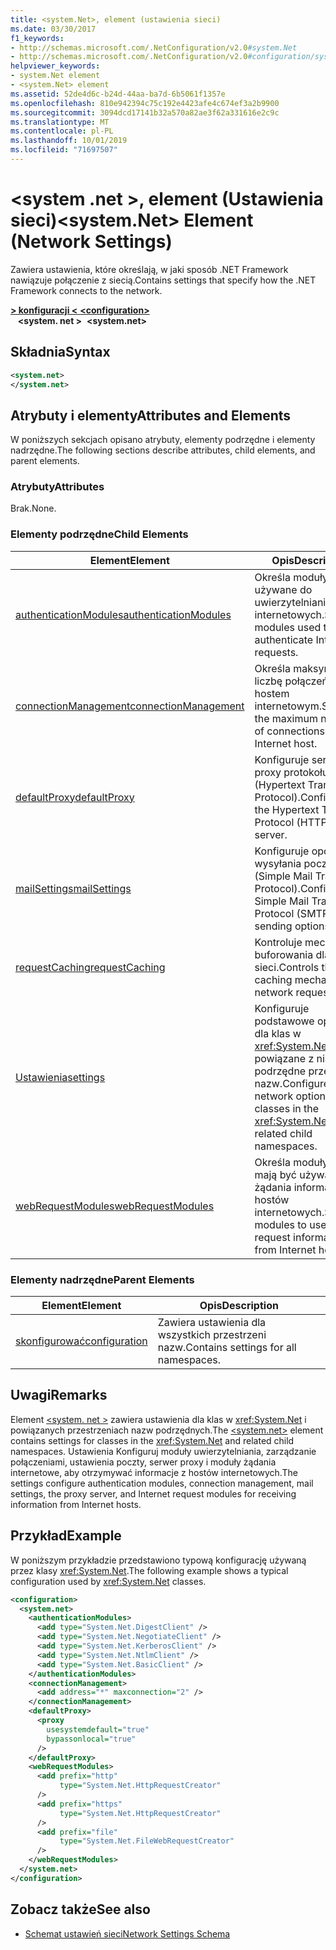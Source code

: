 ```yaml
---
title: <system.Net>, element (ustawienia sieci)
ms.date: 03/30/2017
f1_keywords:
- http://schemas.microsoft.com/.NetConfiguration/v2.0#system.Net
- http://schemas.microsoft.com/.NetConfiguration/v2.0#configuration/system.Net
helpviewer_keywords:
- system.Net element
- <system.Net> element
ms.assetid: 52de4d6c-b24d-44aa-ba7d-6b5061f1357e
ms.openlocfilehash: 810e942394c75c192e4423afe4c674ef3a2b9900
ms.sourcegitcommit: 3094dcd17141b32a570a82ae3f62a331616e2c9c
ms.translationtype: MT
ms.contentlocale: pl-PL
ms.lasthandoff: 10/01/2019
ms.locfileid: "71697507"
---
```

# <a name="systemnet-element-network-settings"></a><span data-ttu-id="e8fad-102">\<system .net >, element (Ustawienia sieci)</span><span class="sxs-lookup"><span data-stu-id="e8fad-102">\<system.Net> Element (Network Settings)</span></span>
<span data-ttu-id="e8fad-103">Zawiera ustawienia, które określają, w jaki sposób .NET Framework nawiązuje połączenie z siecią.</span><span class="sxs-lookup"><span data-stu-id="e8fad-103">Contains settings that specify how the .NET Framework connects to the network.</span></span>  
  
[<span data-ttu-id="e8fad-104"> **> konfiguracji \<** </span><span class="sxs-lookup"><span data-stu-id="e8fad-104">**\<configuration>**</span></span>](../configuration-element.md)  
<span data-ttu-id="e8fad-105">&nbsp;&nbsp; **\<system. net >**</span><span class="sxs-lookup"><span data-stu-id="e8fad-105">&nbsp;&nbsp;**\<system.net>**</span></span>  
  
## <a name="syntax"></a><span data-ttu-id="e8fad-106">Składnia</span><span class="sxs-lookup"><span data-stu-id="e8fad-106">Syntax</span></span>  
  
```xml  
<system.net>   
</system.net>  
```  
  
## <a name="attributes-and-elements"></a><span data-ttu-id="e8fad-107">Atrybuty i elementy</span><span class="sxs-lookup"><span data-stu-id="e8fad-107">Attributes and Elements</span></span>  
 <span data-ttu-id="e8fad-108">W poniższych sekcjach opisano atrybuty, elementy podrzędne i elementy nadrzędne.</span><span class="sxs-lookup"><span data-stu-id="e8fad-108">The following sections describe attributes, child elements, and parent elements.</span></span>  
  
### <a name="attributes"></a><span data-ttu-id="e8fad-109">Atrybuty</span><span class="sxs-lookup"><span data-stu-id="e8fad-109">Attributes</span></span>  
 <span data-ttu-id="e8fad-110">Brak.</span><span class="sxs-lookup"><span data-stu-id="e8fad-110">None.</span></span>  
  
### <a name="child-elements"></a><span data-ttu-id="e8fad-111">Elementy podrzędne</span><span class="sxs-lookup"><span data-stu-id="e8fad-111">Child Elements</span></span>  
  
|<span data-ttu-id="e8fad-112">**Element**</span><span class="sxs-lookup"><span data-stu-id="e8fad-112">**Element**</span></span>|<span data-ttu-id="e8fad-113">**Opis**</span><span class="sxs-lookup"><span data-stu-id="e8fad-113">**Description**</span></span>|  
|-----------------|---------------------|  
|[<span data-ttu-id="e8fad-114">authenticationModules</span><span class="sxs-lookup"><span data-stu-id="e8fad-114">authenticationModules</span></span>](authenticationmodules-element-network-settings.md)|<span data-ttu-id="e8fad-115">Określa moduły używane do uwierzytelniania żądań internetowych.</span><span class="sxs-lookup"><span data-stu-id="e8fad-115">Specifies modules used to authenticate Internet requests.</span></span>|  
|[<span data-ttu-id="e8fad-116">connectionManagement</span><span class="sxs-lookup"><span data-stu-id="e8fad-116">connectionManagement</span></span>](connectionmanagement-element-network-settings.md)|<span data-ttu-id="e8fad-117">Określa maksymalną liczbę połączeń z hostem internetowym.</span><span class="sxs-lookup"><span data-stu-id="e8fad-117">Specifies the maximum number of connections to an Internet host.</span></span>|  
|[<span data-ttu-id="e8fad-118">defaultProxy</span><span class="sxs-lookup"><span data-stu-id="e8fad-118">defaultProxy</span></span>](defaultproxy-element-network-settings.md)|<span data-ttu-id="e8fad-119">Konfiguruje serwer proxy protokołu HTTP (Hypertext Transfer Protocol).</span><span class="sxs-lookup"><span data-stu-id="e8fad-119">Configures the Hypertext Transfer Protocol (HTTP) proxy server.</span></span>|  
|[<span data-ttu-id="e8fad-120">mailSettings</span><span class="sxs-lookup"><span data-stu-id="e8fad-120">mailSettings</span></span>](mailsettings-element-network-settings.md)|<span data-ttu-id="e8fad-121">Konfiguruje opcje wysyłania poczty SMTP (Simple Mail Transport Protocol).</span><span class="sxs-lookup"><span data-stu-id="e8fad-121">Configures Simple Mail Transport Protocol (SMTP) mail sending options.</span></span>|  
|[<span data-ttu-id="e8fad-122">requestCaching</span><span class="sxs-lookup"><span data-stu-id="e8fad-122">requestCaching</span></span>](requestcaching-element-network-settings.md)|<span data-ttu-id="e8fad-123">Kontroluje mechanizm buforowania dla żądań sieci.</span><span class="sxs-lookup"><span data-stu-id="e8fad-123">Controls the caching mechanism for network requests.</span></span>|  
|[<span data-ttu-id="e8fad-124">Ustawienia</span><span class="sxs-lookup"><span data-stu-id="e8fad-124">settings</span></span>](settings-element-network-settings.md)|<span data-ttu-id="e8fad-125">Konfiguruje podstawowe opcje sieci dla klas w <xref:System.Net> i powiązane z nimi podrzędne przestrzenie nazw.</span><span class="sxs-lookup"><span data-stu-id="e8fad-125">Configures basic network options for classes in the <xref:System.Net> and related child namespaces.</span></span>|  
|[<span data-ttu-id="e8fad-126">webRequestModules</span><span class="sxs-lookup"><span data-stu-id="e8fad-126">webRequestModules</span></span>](webrequestmodules-element-network-settings.md)|<span data-ttu-id="e8fad-127">Określa moduły, które mają być używane do żądania informacji z hostów internetowych.</span><span class="sxs-lookup"><span data-stu-id="e8fad-127">Specifies modules to use to request information from Internet hosts.</span></span>|  
  
### <a name="parent-elements"></a><span data-ttu-id="e8fad-128">Elementy nadrzędne</span><span class="sxs-lookup"><span data-stu-id="e8fad-128">Parent Elements</span></span>  
  
|<span data-ttu-id="e8fad-129">**Element**</span><span class="sxs-lookup"><span data-stu-id="e8fad-129">**Element**</span></span>|<span data-ttu-id="e8fad-130">**Opis**</span><span class="sxs-lookup"><span data-stu-id="e8fad-130">**Description**</span></span>|  
|-----------------|---------------------|  
|[<span data-ttu-id="e8fad-131">skonfigurować</span><span class="sxs-lookup"><span data-stu-id="e8fad-131">configuration</span></span>](../configuration-element.md)|<span data-ttu-id="e8fad-132">Zawiera ustawienia dla wszystkich przestrzeni nazw.</span><span class="sxs-lookup"><span data-stu-id="e8fad-132">Contains settings for all namespaces.</span></span>|  
  
## <a name="remarks"></a><span data-ttu-id="e8fad-133">Uwagi</span><span class="sxs-lookup"><span data-stu-id="e8fad-133">Remarks</span></span>  
 <span data-ttu-id="e8fad-134">Element [\<system. net >](system-net-element-network-settings.md) zawiera ustawienia dla klas w <xref:System.Net> i powiązanych przestrzeniach nazw podrzędnych.</span><span class="sxs-lookup"><span data-stu-id="e8fad-134">The [\<system.net>](system-net-element-network-settings.md) element contains settings for classes in the <xref:System.Net> and related child namespaces.</span></span> <span data-ttu-id="e8fad-135">Ustawienia Konfiguruj moduły uwierzytelniania, zarządzanie połączeniami, ustawienia poczty, serwer proxy i moduły żądania internetowe, aby otrzymywać informacje z hostów internetowych.</span><span class="sxs-lookup"><span data-stu-id="e8fad-135">The settings configure authentication modules, connection management, mail settings, the proxy server, and Internet request modules for receiving information from Internet hosts.</span></span>  
  
## <a name="example"></a><span data-ttu-id="e8fad-136">Przykład</span><span class="sxs-lookup"><span data-stu-id="e8fad-136">Example</span></span>  
 <span data-ttu-id="e8fad-137">W poniższym przykładzie przedstawiono typową konfigurację używaną przez klasy <xref:System.Net>.</span><span class="sxs-lookup"><span data-stu-id="e8fad-137">The following example shows a typical configuration used by <xref:System.Net> classes.</span></span>  
  
```xml  
<configuration>  
  <system.net>  
    <authenticationModules>  
      <add type="System.Net.DigestClient" />  
      <add type="System.Net.NegotiateClient" />  
      <add type="System.Net.KerberosClient" />  
      <add type="System.Net.NtlmClient" />  
      <add type="System.Net.BasicClient" />  
    </authenticationModules>  
    <connectionManagement>  
      <add address="*" maxconnection="2" />  
    </connectionManagement>  
    <defaultProxy>  
      <proxy  
        usesystemdefault="true"  
        bypassonlocal="true"  
      />  
    </defaultProxy>  
    <webRequestModules>  
      <add prefix="http"  
           type="System.Net.HttpRequestCreator"  
      />  
      <add prefix="https"  
           type="System.Net.HttpRequestCreator"  
      />  
      <add prefix="file"  
           type="System.Net.FileWebRequestCreator"  
      />  
    </webRequestModules>  
  </system.net>  
</configuration>  
```  
  
## <a name="see-also"></a><span data-ttu-id="e8fad-138">Zobacz także</span><span class="sxs-lookup"><span data-stu-id="e8fad-138">See also</span></span>

- [<span data-ttu-id="e8fad-139">Schemat ustawień sieci</span><span class="sxs-lookup"><span data-stu-id="e8fad-139">Network Settings Schema</span></span>](index.md)
